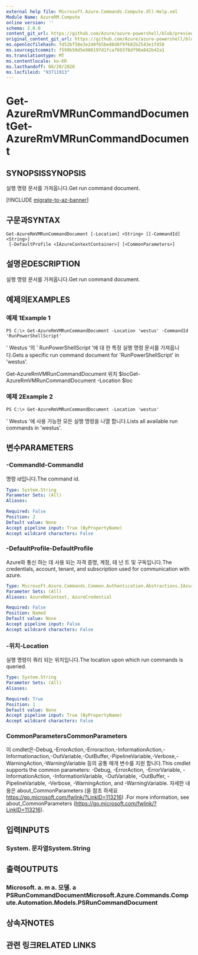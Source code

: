 ```yaml
---
external help file: Microsoft.Azure.Commands.Compute.dll-Help.xml
Module Name: AzureRM.Compute
online version: ''
schema: 2.0.0
content_git_url: https://github.com/Azure/azure-powershell/blob/preview/src/ResourceManager/Compute/Commands.Compute/help/Get-AzureRmVMRunCommandDocument.md
original_content_git_url: https://github.com/Azure/azure-powershell/blob/preview/src/ResourceManager/Compute/Commands.Compute/help/Get-AzureRmVMRunCommandDocument.md
ms.openlocfilehash: fd52bf58e3e240f65be88d8f9f682b2543e1f458
ms.sourcegitcommit: f599b50d5e980197d1fca769378df90a842b42a1
ms.translationtype: MT
ms.contentlocale: ko-KR
ms.lasthandoff: 08/20/2020
ms.locfileid: "93711913"
---
```

# <span data-ttu-id="37d47-101">Get-AzureRmVMRunCommandDocument</span><span class="sxs-lookup"><span data-stu-id="37d47-101">Get-AzureRmVMRunCommandDocument</span></span>

## <span data-ttu-id="37d47-102">SYNOPSIS</span><span class="sxs-lookup"><span data-stu-id="37d47-102">SYNOPSIS</span></span>
<span data-ttu-id="37d47-103">실행 명령 문서를 가져옵니다.</span><span class="sxs-lookup"><span data-stu-id="37d47-103">Get run command document.</span></span>

[!INCLUDE [migrate-to-az-banner](../../includes/migrate-to-az-banner.md)]

## <span data-ttu-id="37d47-104">구문과</span><span class="sxs-lookup"><span data-stu-id="37d47-104">SYNTAX</span></span>

```
Get-AzureRmVMRunCommandDocument [-Location] <String> [[-CommandId] <String>]
 [-DefaultProfile <IAzureContextContainer>] [<CommonParameters>]
```

## <span data-ttu-id="37d47-105">설명은</span><span class="sxs-lookup"><span data-stu-id="37d47-105">DESCRIPTION</span></span>
<span data-ttu-id="37d47-106">실행 명령 문서를 가져옵니다.</span><span class="sxs-lookup"><span data-stu-id="37d47-106">Get run command document.</span></span>

## <span data-ttu-id="37d47-107">예제의</span><span class="sxs-lookup"><span data-stu-id="37d47-107">EXAMPLES</span></span>

### <span data-ttu-id="37d47-108">예제 1</span><span class="sxs-lookup"><span data-stu-id="37d47-108">Example 1</span></span>
```
PS C:\> Get-AzureRmVMRunCommandDocument -Location 'westus' -CommandId 'RunPowerShellScript'
```

<span data-ttu-id="37d47-109">' Westus '의 ' RunPowerShellScript '에 대 한 특정 실행 명령 문서를 가져옵니다.</span><span class="sxs-lookup"><span data-stu-id="37d47-109">Gets a specific run command document for 'RunPowerShellScript' in 'westus'.</span></span>


<span data-ttu-id="37d47-110">Get-AzureRmVMRunCommandDocument 위치 $loc</span><span class="sxs-lookup"><span data-stu-id="37d47-110">Get-AzureRmVMRunCommandDocument -Location $loc</span></span>

### <span data-ttu-id="37d47-111">예제 2</span><span class="sxs-lookup"><span data-stu-id="37d47-111">Example 2</span></span>
```
PS C:\> Get-AzureRmVMRunCommandDocument -Location 'westus'
```

<span data-ttu-id="37d47-112">' Westus '에 사용 가능한 모든 실행 명령을 나열 합니다.</span><span class="sxs-lookup"><span data-stu-id="37d47-112">Lists all available run commands in 'westus'.</span></span>

## <span data-ttu-id="37d47-113">변수</span><span class="sxs-lookup"><span data-stu-id="37d47-113">PARAMETERS</span></span>

### <span data-ttu-id="37d47-114">-CommandId</span><span class="sxs-lookup"><span data-stu-id="37d47-114">-CommandId</span></span>
<span data-ttu-id="37d47-115">명령 id입니다.</span><span class="sxs-lookup"><span data-stu-id="37d47-115">The command id.</span></span>

```yaml
Type: System.String
Parameter Sets: (All)
Aliases: 

Required: False
Position: 2
Default value: None
Accept pipeline input: True (ByPropertyName)
Accept wildcard characters: False
```

### <span data-ttu-id="37d47-116">-DefaultProfile</span><span class="sxs-lookup"><span data-stu-id="37d47-116">-DefaultProfile</span></span>
<span data-ttu-id="37d47-117">Azure와 통신 하는 데 사용 되는 자격 증명, 계정, 테 넌 트 및 구독입니다.</span><span class="sxs-lookup"><span data-stu-id="37d47-117">The credentials, account, tenant, and subscription used for communication with azure.</span></span>

```yaml
Type: Microsoft.Azure.Commands.Common.Authentication.Abstractions.IAzureContextContainer
Parameter Sets: (All)
Aliases: AzureRmContext, AzureCredential

Required: False
Position: Named
Default value: None
Accept pipeline input: False
Accept wildcard characters: False
```

### <span data-ttu-id="37d47-118">-위치</span><span class="sxs-lookup"><span data-stu-id="37d47-118">-Location</span></span>
<span data-ttu-id="37d47-119">실행 명령이 쿼리 되는 위치입니다.</span><span class="sxs-lookup"><span data-stu-id="37d47-119">The location upon which run commands is queried.</span></span>

```yaml
Type: System.String
Parameter Sets: (All)
Aliases: 

Required: True
Position: 1
Default value: None
Accept pipeline input: True (ByPropertyName)
Accept wildcard characters: False
```

### <span data-ttu-id="37d47-120">CommonParameters</span><span class="sxs-lookup"><span data-stu-id="37d47-120">CommonParameters</span></span>
<span data-ttu-id="37d47-121">이 cmdlet은-Debug,-ErrorAction,-Erroraction,-InformationAction,-Informationaction,-OutVariable,-OutBuffer,-PipelineVariable,-Verbose,-WarningAction,-WarningVariable 등의 공통 매개 변수를 지원 합니다.</span><span class="sxs-lookup"><span data-stu-id="37d47-121">This cmdlet supports the common parameters: -Debug, -ErrorAction, -ErrorVariable, -InformationAction, -InformationVariable, -OutVariable, -OutBuffer, -PipelineVariable, -Verbose, -WarningAction, and -WarningVariable.</span></span> <span data-ttu-id="37d47-122">자세한 내용은 about_CommonParameters (을 참조 하세요 https://go.microsoft.com/fwlink/?LinkID=113216) .</span><span class="sxs-lookup"><span data-stu-id="37d47-122">For more information, see about_CommonParameters (https://go.microsoft.com/fwlink/?LinkID=113216).</span></span>

## <span data-ttu-id="37d47-123">입력</span><span class="sxs-lookup"><span data-stu-id="37d47-123">INPUTS</span></span>

### <span data-ttu-id="37d47-124">System. 문자열</span><span class="sxs-lookup"><span data-stu-id="37d47-124">System.String</span></span>

## <span data-ttu-id="37d47-125">출력</span><span class="sxs-lookup"><span data-stu-id="37d47-125">OUTPUTS</span></span>

### <span data-ttu-id="37d47-126">Microsoft. a. m a. 모델. a PSRunCommandDocument</span><span class="sxs-lookup"><span data-stu-id="37d47-126">Microsoft.Azure.Commands.Compute.Automation.Models.PSRunCommandDocument</span></span>

## <span data-ttu-id="37d47-127">상속자</span><span class="sxs-lookup"><span data-stu-id="37d47-127">NOTES</span></span>

## <span data-ttu-id="37d47-128">관련 링크</span><span class="sxs-lookup"><span data-stu-id="37d47-128">RELATED LINKS</span></span>

